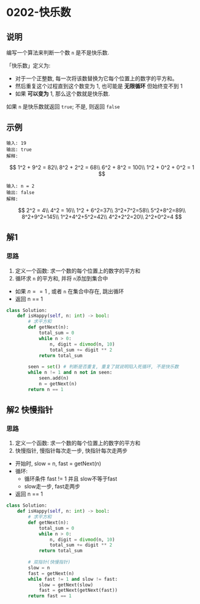 # 0202-快乐数

## 说明
编写一个算法来判断一个数 `n` 是不是快乐数.

「快乐数」定义为:
- 对于一个正整数, 每一次将该数替换为它每个位置上的数字的平方和。
- 然后重复这个过程直到这个数变为 1, 也可能是 **无限循环** 但始终变不到 1
- 如果 **可以变为** 1, 那么这个数就是快乐数.

如果 `n` 是快乐数就返回 `true`; 不是, 则返回 `false`

## 示例
```
输入: 19
输出: true
解释:
```
$$
1^2 + 9^2 = 82\\
8^2 + 2^2 = 68\\
6^2 + 8^2 = 100\\
1^2 + 0^2 + 0^2 = 1
$$

```
输入: n = 2
输出: false
解释:
```
$$
2^2 = 4\\
4^2 = 16\\
1^2 + 6^2=37\\
3^2+7^2=58\\
5^2+8^2=89\\
8^2+9^2=145\\
1^2+4^2+5^2=42\\
4^2+2^2=20\\
2^2+0^2=4
$$

## 解1

### 思路
1. 定义一个函数: 求一个数的每个位置上的数字的平方和
2. 循环求 `n` 的平方和, 并将 `n`添加到集合中
- 如果 $n == 1$ , 或者 `n` 在集合中存在, 跳出循环
- 返回 n == 1

```python
class Solution:
    def isHappy(self, n: int) -> bool:
        # 求平方和
        def getNext(n):
            total_sum = 0
            while n > 0:
                n, digit = divmod(n, 10)
                total_sum += digit ** 2
            return total_sum
        
        seen = set() # 判断是否重复, 重复了就说明陷入死循环, 不是快乐数
        while n != 1 and n not in seen:
            seen.add(n)
            n = getNext(n)
        return n == 1
```

## 解2 快慢指针

### 思路
1. 定义一个函数: 求一个数的每个位置上的数字的平方和
2. 快慢指针, 慢指针每次走一步, 快指针每次走两步
- 开始时, slow = n, fast = getNext(n)
- 循环:
  - 循环条件 fast != 1 并且 slow不等于fast
  - slow走一步, fast走两步
- 返回 n == 1

```python
class Solution:
    def isHappy(self, n: int) -> bool:
        # 求平方和
        def getNext(n):
            total_sum = 0
            while n > 0:
                n, digit = divmod(n, 10)
                total_sum += digit ** 2
            return total_sum
        
        # 双指针(快慢指针)
        slow = n
        fast = getNext(n)
        while fast != 1 and slow != fast:
            slow = getNext(slow)
            fast = getNext(getNext(fast))
        return fast == 1
```